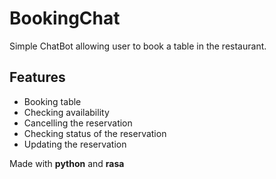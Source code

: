 # BookingChat


Simple ChatBot allowing user to book a table in the restaurant.


## Features
- Booking table
- Checking availability
- Cancelling the reservation
- Checking status of the reservation
- Updating the reservation



Made with **python** and **rasa**
